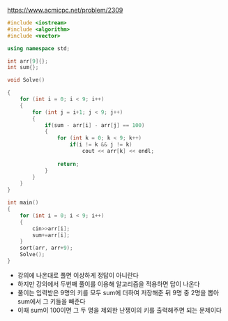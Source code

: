 https://www.acmicpc.net/problem/2309
```C++
#include <iostream>
#include <algorithm>
#include <vector>

using namespace std;

int arr[9]{};
int sum{};

void Solve()

{
    for (int i = 0; i < 9; i++)
    {
        for (int j = i+1; j < 9; j++)
        {
            if(sum - arr[i] - arr[j] == 100)
            {
                for (int k = 0; k < 9; k++)
                    if(i != k && j != k)
                        cout << arr[k] << endl;
                        
                return;
            }
        }
    }
}

int main()
{
	for (int i = 0; i < 9; i++)
    {
        cin>>arr[i];
        sum+=arr[i];    
    }  
    sort(arr, arr+9);
    Solve();
}
```
- 강의에 나온대로 풀면 이상하게 정답이 아니란다
- 하지만 강의에서 두번째 풀이를 이용해 알고리즘을 적용하면 답이 나온다
- 풀이는 입력받은 9명의 키를 모두 sum에 더하여 저장해준 뒤 9명 중 2명을 뽑아 sum에서 그 키들을 빼준다
- 이때 sum이 100이면 그 두 명을 제외한 난쟁이의 키를 출력해주면 되는 문제이다